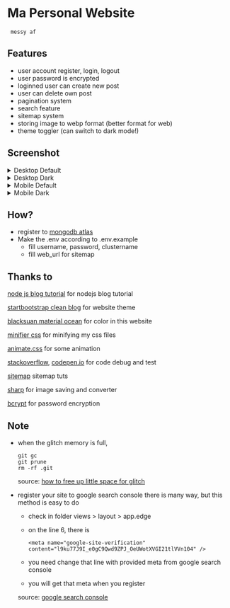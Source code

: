 # Ma Personal Website

     messy af

## Features
- user account register, login, logout
- user password is encrypted
- loginned user can create new post
- user can delete own post
- pagination system
- search feature
- sitemap system
- storing image to webp format (better format for web)
- theme toggler (can switch to dark mode!)

## Screenshot

[desktop-default]: https://cdn.glitch.com/f6f41a3d-4a40-45ac-86a0-52ef0a496c26%2Fdesktop-default.png?v=1574323753674 "desktop default"
[desktop-dark]: https://cdn.glitch.com/f6f41a3d-4a40-45ac-86a0-52ef0a496c26%2Fdesktop-dark.png?v=1574323786032 "desktop dark"
[mobile-default]: https://cdn.glitch.com/f6f41a3d-4a40-45ac-86a0-52ef0a496c26%2Fmobile-default.png?v=1574323937908 "mobile default"
[mobile-dark]: https://cdn.glitch.com/f6f41a3d-4a40-45ac-86a0-52ef0a496c26%2Fmobile-dark.png?v=1574323994015 "mobile dark"

<details>
  <summary>Desktop Default</summary>
  
  ![desktop default][desktop-default]
</details>

<details>
  <summary>Desktop Dark</summary>
  
  ![desktop dark][desktop-dark]
</details>

<details>
  <summary>Mobile Default</summary>
  
  ![mobile default][mobile-default]
</details>

<details>
  <summary>Mobile Dark</summary>
  
  ![mobile dark][mobile-dark]
</details>

## How?
- register to [mongodb atlas](https://www.mongodb.com/cloud/atlas)
- Make the .env according to .env.example
  - fill username, password, clustername
  - fill web_url for sitemap
  

## Thanks to

[node js blog tutorial](https://vegibit.com/node-js-blog-tutorial/) for nodejs blog tutorial

[startbootstrap clean blog](https://github.com/BlackrockDigital/startbootstrap-clean-blog) for website theme

[blacksuan material ocean](https://blacksuan19.me/material-ocean) for color in this website

[minifier css](https://cssminifier.com/) for minifying my css files

[animate.css](https://github.com/daneden/animate.css) for some animation

[stackoverflow](https://stackoverflow.com/), [codepen.io](https://codepen.io/) for code debug and test

[sitemap](https://www.lazee.xyz/blog/express-sitemap-case-study/) sitemap tuts

[sharp](https://github.com/lovell/sharp) for image saving and converter

[bcrypt](https://github.com/dcodeIO/bcrypt.js) for password encryption


## Note

- when the glitch memory is full,

      git gc
      git prune
      rm -rf .git

  source: [how to free up little space for glitch](https://support.glitch.com/t/running-out-of-disk-space/3009)
  
- register your site to google search console
  there is many way, but this method is easy to do

    - check in folder views > layout > app.edge
    - on the line 6, there is
  
          <meta name="google-site-verification" content="l9ku77J9I_e0gC9Qwd9ZPJ_OeUWotXVGI21tlVVn104" />
          
    - you need change that line with provided meta from google search console
    - you will get that meta when you register

  source: [google search console](https://search.google.com/search-console)


